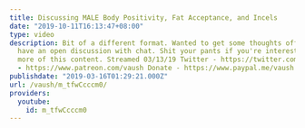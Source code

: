 ```yaml
---
title: Discussing MALE Body Positivity, Fat Acceptance, and Incels
date: "2019-10-11T16:13:47+08:00"
type: video
description: Bit of a different format. Wanted to get some thoughts off my chest and
  have an open discussion with chat. Shit your pants if you're interested in seeing
  more of this content. Streamed 03/13/19 Twitter - https://twitter.com/VaushV Patreon
  - https://www.patreon.com/vaush Donate - https://www.paypal.me/vaush
publishdate: "2019-03-16T01:29:21.000Z"
url: /vaush/m_tfwCcccm0/
providers:
  youtube:
    id: m_tfwCcccm0
---
```

